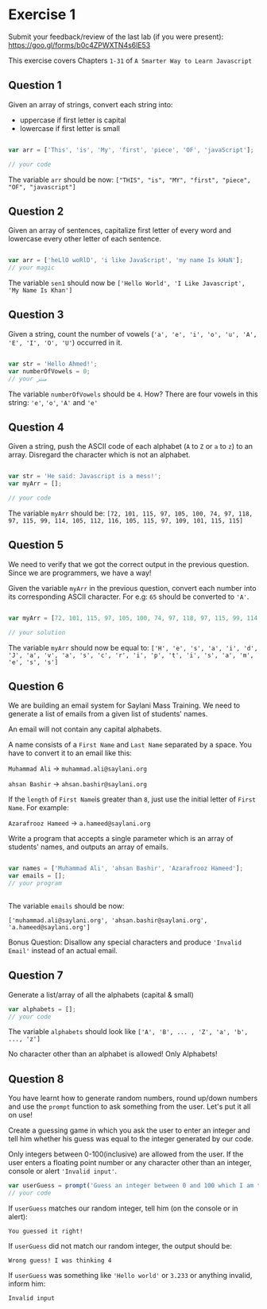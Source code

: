 # Exercise 1

Submit your feedback/review of the last lab (if you were present):
https://goo.gl/forms/b0c4ZPWXTN4s6lE53

This exercise covers Chapters `1-31` of `A Smarter Way to Learn Javascript`

## Question 1

Given an array of strings, convert each string into:
* uppercase if first letter is capital
* lowercase if first letter is small

```javascript

var arr = ['This', 'is', 'My', 'first', 'piece', 'OF', 'javaScript'];

// your code

```
The variable `arr` should be now: `["THIS", "is", "MY", "first", "piece", "OF", "javascript"]`

## Question 2

Given an array of sentences, capitalize first letter of every word and lowercase every other letter of each sentence.

```javascript

var arr = ['heLlO woRlD', 'i like JavaScript', 'my name Is kHaN'];
// your magic

```
The variable `sen1` should now be `['Hello World', 'I Like Javascript', 'My Name Is Khan']`


## Question 3

Given a string, count the number of vowels (`'a', 'e', 'i', 'o', 'u', 'A', 'E', 'I', 'O', 'U'`) occurred in it.

```javascript

var str = 'Hello Ahmed!';
var numberOfVowels = 0;
// your منتر

```
The variable `numberOfVowels` should be `4`. How? There are four vowels in this string: `'e'`, `'o'`, `'A'` and `'e'`

## Question 4

Given a string, push the ASCII code of each alphabet (`A` to `Z` or `a` to `z`) to an array. Disregard the character which is not an alphabet.

```javascript

var str = 'He said: Javascript is a mess!';
var myArr = [];

// your code

```

The variable `myArr` should be: 
`[72, 101, 115, 97, 105, 100, 74, 97, 118, 97, 115, 99, 114, 105, 112, 116, 105, 115, 97, 109, 101, 115, 115]`

## Question 5

We need to verify that we got the correct output in the previous question. Since we are programmers, we have a way! 

Given the variable `myArr` in the previous question, convert each number into its corresponding ASCII character. For e.g: `65` should be converted to `'A'`.

```javascript

var myArr = [72, 101, 115, 97, 105, 100, 74, 97, 118, 97, 115, 99, 114, 105, 112, 116, 105, 115, 97, 109, 101, 115, 115];

// your solution

```

The variable `myArr` should now be equal to:
`['H', 'e', 's', 'a', 'i', 'd', 'J', 'a', 'v', 'a', 's', 'c', 'r', 'i', 'p', 't', 'i', 's', 'a', 'm', 'e', 's', 's']`

## Question 6

We are building an email system for Saylani Mass Training. We need to generate a list of emails from a given list of students' names.

An email will not contain any capital alphabets.

A name consists of a `First Name` and `Last Name` separated by a space. You have to convert it to an email like this:

`Muhammad Ali` -> `muhammad.ali@saylani.org`

`ahsan Bashir` -> `ahsan.bashir@saylani.org`

If the `length` of `First Name`is greater than `8`, just use the initial letter of `First Name`. For example: 

`Azarafrooz Hameed` -> `a.hameed@saylani.org`

Write a program that accepts a single parameter which is an array of students' names, and outputs an array of emails.

```javascript

var names = ['Muhammad Ali', 'ahsan Bashir', 'Azarafrooz Hameed'];
var emails = [];
// your program
 
```

The variable `emails` should be now: 

`['muhammad.ali@saylani.org', 'ahsan.bashir@saylani.org', 'a.hameed@saylani.org']`

Bonus Question: Disallow any special characters and produce `'Invalid Email'` instead of an actual email.


## Question 7

Generate a list/array of all the alphabets (capital & small)

```javascript
var alphabets = [];
// your code
```
The variable `alphabets` should look like `['A', 'B', ... , 'Z', 'a', 'b', ..., 'z']`

No character other than an alphabet is allowed! Only Alphabets!

## Question 8

You have learnt how to generate random numbers, round up/down numbers and use the `prompt` function
to ask something from the user. Let's put it all on use!

Create a guessing game in which you ask the user to enter an integer and tell him whether his guess
was equal to the integer generated by our code.

Only integers between 0-100(inclusive) are allowed from the user. If the user enters a floating point number or any character other than an integer, console or alert `'Invalid input'`. 

```javascript
var userGuess = prompt('Guess an integer between 0 and 100 which I am thinking:');
// your code
```

If `userGuess` matches our random integer, tell him (on the console or in alert):

```
You guessed it right!
```

If `userGuess` did not match our random integer, the output should be:

```
Wrong guess! I was thinking 4
```

If `userGuess` was something like `'Hello world'` or `3.233` or anything invalid, inform him:

```
Invalid input
```



